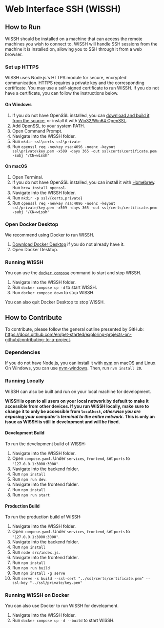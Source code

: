 # Web Interface SSH (WISSH)

## How to Run
WISSH should be installed on a machine that can access the remote machines you wish to connect to. WISSH will handle SSH sessions from the machine it is installed on, allowing you to SSH through it from a web browser.

### Set up HTTPS
WISSH uses Node.js's HTTPS module for secure, encrypted communication. HTTPS requires a private key and the corresponding certificate. You may use a self-signed certificate to run WISSH. If you do not have a certificate, you can follow the instructions below.

#### On Windows
1. If you do not have OpenSSL installed, you can [download and build it from the source](https://github.com/openssl/openssl?tab=readme-ov-file#download), or install it with [Win32/Win64 OpenSSL](https://slproweb.com/products/Win32OpenSSL.html).
1. Add OpenSSL to your system PATH.
1. Open Command Prompt.
1. Navigate into the WISSH folder.
1. Run `mkdir ssl\certs ssl\private`
1. Run `openssl req -newkey rsa:4096 -noenc -keyout ssl\private\key.pem -x509 -days 365 -out ssl\certs\certificate.pem -subj "/CN=wissh"`

#### On macOS
1. Open Terminal.
1. If you do not have OpenSSL installed, you can install it with [Homebrew](https://brew.sh/). Run `brew install openssl`.
1. Navigate into the WISSH folder.
1. Run `mkdir -p ssl/{certs,private}`
1. Run `openssl req -newkey rsa:4096 -noenc -keyout ssl/private/key.pem -x509 -days 365 -out ssl/certs/certificate.pem -subj "/CN=wissh"`

### Open Docker Desktop
We recommend using Docker to run WISSH.
1. [Download Docker Desktop](https://docs.docker.com/get-docker/) if you do not already have it.
1. Open Docker Desktop.

### Running WISSH
You can use the [`docker compose`](https://docs.docker.com/compose/reference/) command to start and stop WISSH.
1. Navigate into the WISSH folder.
1. Run `docker compose up -d` to start WISSH.
1. Run `docker compose down` to stop WISSH.

You can also quit Docker Desktop to stop WISSH.

## How to Contribute
To contribute, please follow the general outline presented by GitHub: <https://docs.github.com/en/get-started/exploring-projects-on-github/contributing-to-a-project>.

### Dependencies
If you do not have Node.js, you can install it with [nvm](https://github.com/nvm-sh/nvm?tab=readme-ov-file#installing-and-updating) on macOS and Linux. On Windows, you can use [nvm-windows](https://github.com/coreybutler/nvm-windows?tab=readme-ov-file#overview). Then, run `nvm install 20`.

### Running Locally
WISSH can also be built and run on your local machine for development.

**WISSH is open to all users on your local network by default to make it accessible from other devices. If you run WISSH locally, make sure to change it to only be accessible from `localhost`, _otherwise you are exposing your computer's terminal to the entire network._ This is only an issue as WISSH is still in development and will be fixed.**

#### Development Build
To run the development build of WISSH:
1. Navigate into the WISSH folder.
1. Open `compose.yaml`. Under `services`, `frontend`, set `ports` to `"127.0.0.1:3000:3000"`.
1. Navigate into the backend folder.
1. Run `npm install`
1. Run `npm run dev`.
1. Navigate into the frontend folder.
1. Run `npm install`
1. Run `npm run start`

#### Production Build
To run the production build of WISSH:
1. Navigate into the WISSH folder.
1. Open `compose.yaml`. Under `services`, `frontend`, set `ports` to `"127.0.0.1:3000:3000"`.
1. Navigate into the backend folder.
1. Run `npm install`
1. Run `node src/index.js`.
1. Navigate into the frontend folder.
1. Run `npm install`
1. Run `npm run build`
1. Run `npm install -g serve`
1. Run `serve -s build --ssl-cert "../ssl/certs/certificate.pem" --ssl-key "../ssl/private/key.pem"`

### Running WISSH on Docker
You can also use Docker to run WISSH for development.

1. Navigate into the WISSH folder.
1. Run `docker compose up -d --build` to start WISSH.